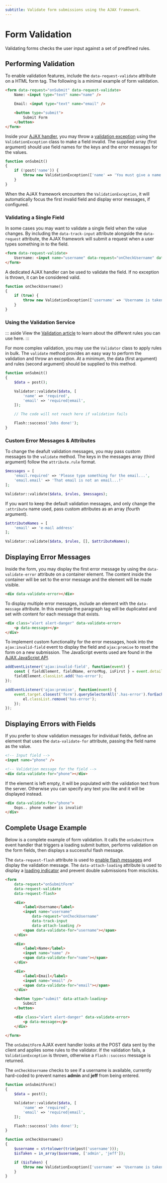 ```yaml
---
subtitle: Validate form submissions using the AJAX framework.
---
```

# Form Validation

Validating forms checks the user input against a set of predfined rules.

## Performing Validation

To enable validation features, include the `data-request-validate` attribute on a HTML form tag. The following is a minimal example of form validation.

```html
<form data-request="onSubmit" data-request-validate>
    Name: <input type="text" name="name" />

    Email: <input type="text" name="email" />

    <button type="submit">
        Submit Form
    </button>
</form>
```

Inside your [AJAX handler](../ajax/handlers.md), you may throw a [validation exception](../../extend/system/exceptions.md) using the `ValidationException` class to make a field invalid. The supplied array (first argument) should use field names for the keys and the error messages for the values.

```php
function onSubmit()
{
    if (!post('name')) {
        throw new ValidationException(['name' => 'You must give a name!']);
    }
}
```

When the AJAX framework encounters the `ValidationException`, it will automatically focus the first invalid field and display error messages, if configured.

### Validating a Single Field

In some cases you may want to validate a single field when the value changes. By including the `data-track-input` attribute alongside the `data-request` attribute, the AJAX framework will submit a request when a user types something in to the field.

```html
<form data-request-validate>
    Username: <input name="username" data-request="onCheckUsername" data-track-input />
</form>
```

A dedicated AJAX handler can be used to validate the field. If no exception is thrown, it can be considered valid.

```php
function onCheckUsername()
{
    if (true) {
        throw new ValidationException(['username' => 'Username is taken!']);
    }
}
```

### Using the Validation Service

::: aside
View the [Validation article](../../extend/services/validation.md) to learn about the different rules you can use here.
:::

For more complex validation, you may use the `Validator` class to apply rules in bulk. The `validate` method provides an easy way to perform the validation and throw an exception. At a minimum, the data (first argument) and rules (second argument) should be supplied to this method.

```php
function onSubmit()
{
    $data = post();

    Validator::validate($data, [
        'name' => 'required',
        'email' => 'required|email',
    ]);

    // The code will not reach here if validation fails

    Flash::success('Jobs done!');
}
```

### Custom Error Messages & Attributes

To change the deafult validation messages, you may pass custom messages to the `validate` method. The keys in the messages array (third argument) follow the `attribute.rule` format.

```php
$messages = [
    'email.required' => 'Please type something for the email...',
    'email.email' => 'That email is not an email...!'
];

Validator::validate($data, $rules, $messages);
```

If you want to keep the default validation messages, and only change the `:attribute` name used, pass custom attributes as an array (fourth argument).

```php
$attributeNames = [
    'email' => 'e-mail address'
];

Validator::validate($data, $rules, [], $attributeNames);
```

## Displaying Error Messages

Inside the form, you may display the first error message by using the `data-validate-error` attribute on a container element. The content inside the container will be set to the error message and the element will be made visible.

```html
<div data-validate-error></div>
```

To display multiple error messages, include an element with the `data-message` attribute. In this example the paragraph tag will be duplicated and set with content for each message that exists.

```html
<div class="alert alert-danger" data-validate-error>
    <p data-message></p>
</div>
```

To implement custom functionality for the error messages, hook into the `ajax:invalid-field` event to display the field and `ajax:promise` to reset the form on a new submission. The JavaScript events used are found in the [AJAX JavaScript API](../ajax/javascript-api.md).

```js
addEventListener('ajax:invalid-field', function(event) {
    const { fieldElement, fieldName, errorMsg, isFirst } = event.detail;
    fieldElement.classList.add('has-error');
});

addEventListener('ajax:promise', function(event) {
    event.target.closest('form').querySelectorAll('.has-error').forEach(function(el) {
        el.classList.remove('has-error');
    });
});
```

## Displaying Errors with Fields

If you prefer to show validation messages for individual fields, define an element that uses the `data-validate-for` attribute, passing the field name as the value.

```html
<!-- Input field -->
<input name="phone" />

<!-- Validation message for the field -->
<div data-validate-for="phone"></div>
```

If the element is left empty, it will be populated with the validation text from the server. Otherwise you can specify any text you like and it will be displayed instead.

```html
<div data-validate-for="phone">
    Oops.. phone number is invalid!
</div>
```

## Complete Usage Example

Below is a complete example of form validation. It calls the `onSubmitForm` event handler that triggers a loading submit button, performs validation on the form fields, then displays a successful flash message.

The `data-request-flash` attribute is used to [enable flash messages](./flash-messages.md) and display the validation message. The `data-attach-loading` attribute is used to display a [loading indicator](./loaders.md) and prevent double submissions from misclicks.

```html
<form
    data-request="onSubmitForm"
    data-request-validate
    data-request-flash>

    <div>
        <label>Username</label>
        <input name="username"
            data-request="onCheckUsername"
            data-track-input
            data-attach-loading />
        <span data-validate-for="username"></span>
    </div>

    <div>
        <label>Name</label>
        <input name="name" />
        <span data-validate-for="name"></span>
    </div>

    <div>
        <label>Email</label>
        <input name="email" />
        <span data-validate-for="email"></span>
    </div>

    <button type="submit" data-attach-loading>
        Submit
    </button>

    <div class="alert alert-danger" data-validate-error>
        <p data-message></p>
    </div>

</form>
```

The `onSubmitForm` AJAX event handler looks at the POST data sent by the client and applies some rules to the validator. If the validation fails, a `ValidationException` is thrown, otherwise a `Flash::success` message is returned.

The `onCheckUsername` checks to see if a username is available, currently hard-coded to prevent names **admin** and **jeff** from being entered.

```php
function onSubmitForm()
{
    $data = post();

    Validator::validate($data, [
        'name' => 'required',
        'email' => 'required|email',
    ]);

    Flash::success('Jobs done!');
}

function onCheckUsername()
{
    $username = strtolower(trim(post('username')));
    $isTaken = in_array($username, ['admin', 'jeff']);

    if ($isTaken) {
        throw new ValidationException(['username' => 'Username is taken!']);
    }
}
```
